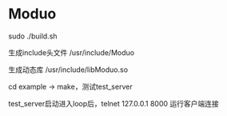 # Moduo

sudo ./build.sh

生成include头文件 /usr/include/Moduo

生成动态库 /usr/include/libModuo.so

cd example -> make，测试test_server

test_server启动进入loop后，telnet 127.0.0.1 8000 运行客户端连接
